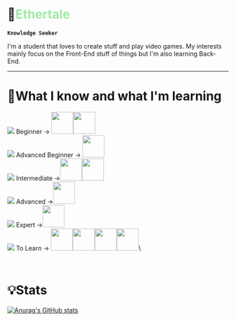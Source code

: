 # 🌴<span style="color: #9eeba5">Ethertale</span>

**`Knowledge Seeker`**

I'm a student that loves to create stuff and play video games. My interests mainly focus on the Front-End
stuff of things but I'm also learning Back-End.
<hr>

# 📖What I know and what I'm learning
<img src="https://placehold.co/40x40/00ff00/00ff00"> Beginner -> <img src="https://img.icons8.com/?size=100&id=108784&format=png&color=000000" width="50px"><img src="https://img.icons8.com/?size=100&id=UFXRpPFebwa2&format=png&color=000000" width="50px">\
<img src="https://placehold.co/40x40/cdff00/cdff00"> Advanced Beginner -> <img src="https://img.icons8.com/?size=100&id=13679&format=png&color=000000" width="50px" >\
<img src="https://placehold.co/40x40/fff700/fff700"> Intermediate -><img src="https://img.icons8.com/?size=100&id=20909&format=png&color=000000" width="50px"><img src="https://img.icons8.com/?size=100&id=21278&format=png&color=000000" width="50px">\
<img src="https://placehold.co/40x40/ffaa00/ffaa00"> Advanced -><img src="https://img.icons8.com/?size=100&id=15208&format=png&color=000000" width="50px">\
<img src="https://placehold.co/40x40/ff4200/ff4200"> Expert -><img src="https://img.icons8.com/?size=100&id=15208&format=png&color=000000" width="50px">\
<img src="https://placehold.co/40x40/00cdff/00cdff"> To Learn -> <img src="https://img.icons8.com/?size=100&id=123603&format=png&color=000000" width="50px"><img src="https://img.icons8.com/?size=100&id=90519&format=png&color=000000" width="50px"><img src="https://img.icons8.com/?size=100&id=g9mmSxx3SwAI&format=png&color=000000" width="50px"><img src="https://img.icons8.com/?size=100&id=vEiU8UeAmv0x&format=png&color=000000" width="50px">\






<br>

#

# 💡Stats
[![Anurag's GitHub stats](https://github-readme-stats.vercel.app/api?username=ethertale&show_icons=true&theme=merko)](https://github.com/anuraghazra/github-readme-stats)
